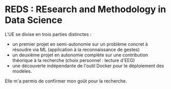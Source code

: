 # REDS : REsearch and Methodology in Data Science

L'UE se divise en trois parties distinctes :
- un premier projet en semi-autonomie sur un problème concret à résoudre via ML (application à la reconnaissance de gestes)
- un deuxième projet en autonomie complète sur une contribution théorique à la recherche (choix personnel : lecture d'EEG)
- une découverte indépendante de l'outil Docker pour le déploiement des modèles.

Elle m'a permis de confirmer mon goût pour la recherche.
